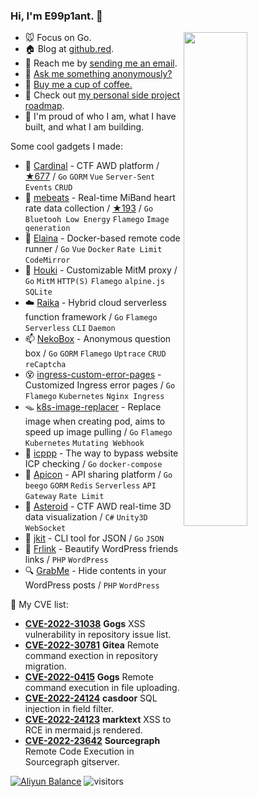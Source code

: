 <!-- <a href="https://busy.moe/"><img align="right" src="https://busy.moe/badges/2?style=for-the-badge"/></a> -->

### Hi, I'm **E99p1ant**. 👋

<a href="https://github.com/wuhan005?tab=repositories">
  <img align="right" src="https://github-readme-stats.vercel.app/api?username=wuhan005&show_icons=true&title_color=000&icon_color=0099ff&text_color=000&bg_color=ffffff&hide_border=true#gh-light-mode-only" width="45%" />
</a>

- 🐭 Focus on Go.
- 🏠 Blog at [github.red](https://github.red).
- 📩 Reach me by [sending me an email](mailto:i@github.red).
- 💬 [Ask me something anonymously?](https://box.n3ko.co/_/e99)
- 🤤 [Buy me a cup of coffee.](https://github.com/sponsors/wuhan005/)
- 🌃 Check out [my personal side project roadmap](https://github.com/users/wuhan005/projects/2).
- 💫 I'm proud of who I am, what I have built, and what I am building.

Some cool gadgets I made:
- 🚩 [Cardinal](https://github.com/vidar-team/Cardinal) - CTF AWD platform / [★677](https://github.com/vidar-team/Cardinal/stargazers) / `Go` `GORM` `Vue` `Server-Sent Events` `CRUD`
- 💓 [mebeats](https://github.com/wuhan005/mebeats) - Real-time MiBand heart rate data collection / [★193](https://github.com/wuhan005/mebeats/stargazers) / `Go` `Bluetooh Low Energy` `Flamego` `Image generation`
- 🔮 [Elaina](https://github.com/wuhan005/Elaina) - Docker-based remote code runner  / `Go` `Vue` `Docker` `Rate Limit` `CodeMirror`
- 🧹 [Houki](https://github.com/wuhan005/Houki) - Customizable MitM proxy  / `Go` `MitM` `HTTP(S)` `Flamego` `alpine.js` `SQLite`
- ☁️ [Raika](https://github.com/wuhan005/Raika) - Hybrid cloud serverless function framework  / `Go` `Flamego` `Serverless` `CLI` `Daemon`
- 📫 [NekoBox](https://github.com/NekoWheel/NekoBox) - Anonymous question box  / `Go` `GORM` `Flamego` `Uptrace` `CRUD` `reCaptcha`
- 😵 [ingress-custom-error-pages](https://github.com/wuhan005/ingress-custom-error-pages) - Customized Ingress error pages  / `Go` `Flamego` `Kubernetes` `Nginx Ingress`
- 🪤 [k8s-image-replacer](https://github.com/wuhan005/k8s-image-replacer) - Replace image when creating pod, aims to speed up image pulling  / `Go` `Flamego` `Kubernetes` `Mutating Webhook`
- 👻 [icppp](https://github.com/wuhan005/icppp) - The way to bypass website ICP checking  / `Go` `docker-compose`
- 👾 [Apicon](https://apicon.cn/) - API sharing platform  / `Go` `beego` `GORM` `Redis` `Serverless` `API Gateway` `Rate Limit`
- 💫 [Asteroid](https://github.com/wuhan005/Asteroid) - CTF AWD real-time 3D data visualization  / `C#` `Unity3D` `WebSocket`
- 🔧 [jkit](https://github.com/wuhan005/jkit) - CLI tool for JSON  / `Go` `JSON`
- 🔗 [Frlink](https://github.com/wuhan005/Frlink) - Beautify WordPress friends links  / `PHP` `WordPress`
- 🔍 [GrabMe](https://github.com/wuhan005/GrabMe) - Hide contents in your WordPress posts  / `PHP` `WordPress`


🎯 My CVE list:
- [**CVE-2022-31038**](https://github.com/advisories/GHSA-xq4v-vrp9-vcf2) **Gogs** XSS vulnerability in repository issue list.
- [**CVE-2022-30781**](https://github.com/advisories/GHSA-p5f9-c9j9-g8qx) **Gitea** Remote command exection in repository migration.
- [**CVE-2022-0415**](https://github.com/advisories/GHSA-5gjh-5j4f-cpwv) **Gogs** Remote command execution in file uploading.
- [**CVE-2022-24124**](https://github.com/advisories/GHSA-m358-g4rp-533r) **casdoor** SQL injection in field filter.
- [**CVE-2022-24123**](https://github.com/advisories/GHSA-wfqr-2wcw-6gjv) **marktext** XSS to RCE in mermaid.js rendered.
- [**CVE-2022-23642**](https://github.com/sourcegraph/sourcegraph/security/advisories/GHSA-qcmp-fx72-q8q9) **Sourcegraph** Remote Code Execution in Sourcegraph gitserver.


[![Aliyun Balance](https://aliyun-balance.vercel.app/api?lang=en)](https://github.com/wuhan005/aliyun-finance-badge)
![visitors](https://visitor-badge.laobi.icu/badge?page_id=e99p1ant)
